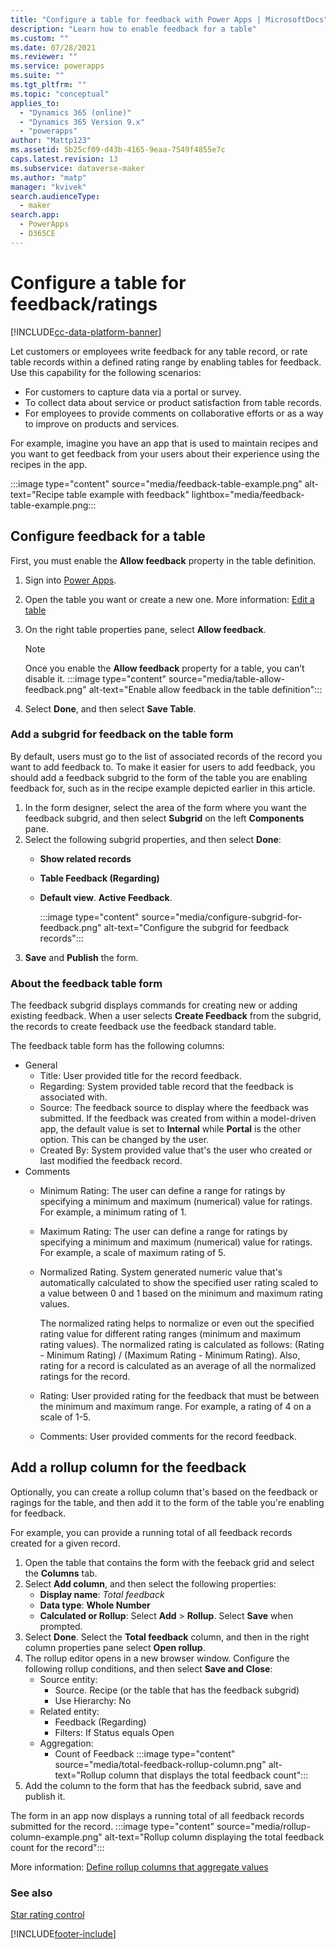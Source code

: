 ```yaml
---
title: "Configure a table for feedback with Power Apps | MicrosoftDocs"
description: "Learn how to enable feedback for a table"
ms.custom: ""
ms.date: 07/28/2021
ms.reviewer: ""
ms.service: powerapps
ms.suite: ""
ms.tgt_pltfrm: ""
ms.topic: "conceptual"
applies_to: 
  - "Dynamics 365 (online)"
  - "Dynamics 365 Version 9.x"
  - "powerapps"
author: "Mattp123"
ms.assetid: 5b25cf09-d43b-4165-9eaa-7549f4855e7c
caps.latest.revision: 13
ms.subservice: dataverse-maker
ms.author: "matp"
manager: "kvivek"
search.audienceType: 
  - maker
search.app: 
  - PowerApps
  - D365CE
---
```

# Configure a table for feedback/ratings

[!INCLUDE[cc-data-platform-banner](../../includes/cc-data-platform-banner.md)]

Let customers or employees write feedback for any table record, or rate table records within a defined rating range by enabling tables for feedback. Use this capability for the following scenarios: 
- For customers to capture data via a portal or survey.
- To collect data about service or product satisfaction from table records. 
- For employees to provide comments on collaborative efforts or as a way to improve on products and services.

For example, imagine you have an app that is used to maintain recipes and you want to get feedback from your users about their experience using the recipes in the app.

:::image type="content" source="media/feedback-table-example.png" alt-text="Recipe table example with feedback" lightbox="media/feedback-table-example.png:::
  
## Configure feedback for a table
  
First, you must enable the **Allow feedback** property in the table definition.

1. Sign into [Power Apps](https://make.powerapps.com/?utm_source=padocs&utm_medium=linkinadoc&utm_campaign=referralsfromdoc).
1. Open the table you want or create a new one. More information: [Edit a table](edit-entities.md)
1. On the right table properties pane, select **Allow feedback**.
   > [!NOTE]
   > Once you enable the **Allow feedback** property for a table, you can’t disable it. 
   :::image type="content" source="media/table-allow-feedback.png" alt-text="Enable allow feedback in the table definition":::

1. Select **Done**, and then select **Save Table**.

 
### Add a subgrid for feedback on the table form  

By default, users must go to the list of associated records of the record you want to add feedback to. To make it easier for users to add feedback, you should add a feedback subgrid to the form of the table you are enabling feedback for, such as in the recipe example depicted earlier in this article.  

1. In the form designer, select the area of the form where you want the feedback subgrid, and then select **Subgrid** on the left **Components** pane.
1. Select the following subgrid properties, and then select **Done**: 
   - **Show related records**
   - **Table Feedback (Regarding)**
   - **Default view**. **Active Feedback**.

     :::image type="content" source="media/configure-subgrid-for-feedback.png" alt-text="Configure the subgrid for feedback records":::
1. **Save** and **Publish** the form.

### About the feedback table form

The feedback subgrid displays commands for creating new or adding existing feedback. When a user selects **Create Feedback** from the subgrid, the records to create feedback use the feedback standard table.

The feedback table form has the following columns:
- General
  - Title: User provided title for the record feedback.
   - Regarding: System provided table record that the feedback is associated with.
   - Source: The feedback source to display where the feedback was submitted. If the feedback was created from within a model-driven app, the default value is set to **Internal** while **Portal** is the other option. This can be changed by the user.
   - Created By: System provided value that's the user who created or last modified the feedback record.
- Comments
   - Minimum Rating: The user can define a range for ratings by specifying a minimum and maximum (numerical) value for ratings. For example, a minimum rating of 1.
   - Maximum Rating: The user can define a range for ratings by specifying a minimum and maximum (numerical) value for ratings. For example, a scale of maximum rating of 5.
   - Normalized Rating. System generated numeric value that's automatically calculated to show the specified user rating scaled to a value between 0 and 1 based on the minimum and maximum rating values.

      The normalized rating helps to normalize or even out the specified rating value for different rating ranges (minimum and maximum rating values). The normalized rating is calculated as follows: (Rating - Minimum Rating) / (Maximum Rating - Minimum Rating).
      Also, rating for a record is calculated as an average of all the normalized ratings for the record.
   - Rating: User provided rating for the feedback that must be between the minimum and maximum range. For example, a rating of 4 on a scale of 1-5.
   - Comments: User provided comments for the record feedback.

## Add a rollup column for the feedback 

Optionally, you can create a rollup column that's based on the feedback or ragings for the table, and then add it to the form of the table you're enabling for feedback.

For example, you can provide a running total of all feedback records created for a given record.
1. Open the table that contains the form with the feeback grid and select the **Columns** tab.
1. Select **Add column**, and then select the following properties:
   - **Display name**: *Total feedback*
   - **Data type**: **Whole Number**
   - **Calculated or Rollup**: Select **Add** > **Rollup**. Select **Save** when prompted.
1. Select **Done**. Select the **Total feedback** column, and then in the right column properties pane select **Open rollup**.
1. The rollup editor opens in a new browser window. Configure the following rollup conditions, and then select **Save and Close**: 
   - Source entity:
      - Source. Recipe (or the table that has the feedback subgrid)
      - Use Hierarchy: No
   - Related entity:
      - Feedback (Regarding)
      - Filters: If Status equals Open
   - Aggregation:
      - Count of Feedback
   :::image type="content" source="media/total-feedback-rollup-column.png" alt-text="Rollup column that displays the total feedback count":::
1. Add the column to the form that has the feedback subrid, save and publish it.

The form in an app now displays a running total of all feedback records submitted for the record.
:::image type="content" source="media/rollup-column-example.png" alt-text="Rollup column displaying the total feedback count for the record":::

More information: [Define rollup columns that aggregate values](define-rollup-fields.md)
  
### See also

[Star rating control](../model-driven-apps/additional-controls-for-dynamics-365-for-phones-and-tablets.md#star-rating)

[!INCLUDE[footer-include](../../includes/footer-banner.md)]